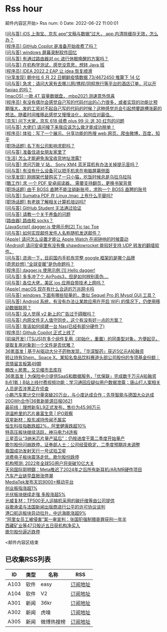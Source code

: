 # Rss hour

邮件内容区开始>
Rss num: 0  Date: 2022-06-22 11:00:01 <br/>

<a href='https://www.v2ex.com/t/861308#reply0'>[问与答] iOS 上淘宝、京东 app“文稿与数据”过大， app 内清除缓存无效，怎么办？</a><br/>
<a href='https://www.v2ex.com/t/861307#reply1'>[程序员] GitHub Copilot 是准备开始收费了吗？</a><br/>
<a href='https://www.v2ex.com/t/861306#reply1'>[问与答] windows 屏幕录制软件回忆</a><br/>
<a href='https://www.v2ex.com/t/861305#reply1'>[问与答] 有通过路由器对 pc 进行休眠唤醒的方案吗？</a><br/>
<a href='https://www.v2ex.com/t/861303#reply2'>[问与答] 在机构学测试，感觉没意思，想转 Java 班</a><br/>
<a href='https://www.v2ex.com/t/861302#reply4'>[程序员] IDEA 2022.2 EAP 让 idea 恢复顺滑</a><br/>
<a href='https://www.v2ex.com/t/861301#reply2'>[分享发现] 朝中社 6 月 22 日朝鲜疫情数据 73/4672450 推算下 14 亿</a><br/>
<a href='https://www.v2ex.com/t/861300#reply0'>[问与答] 急求：请问大家有去哪儿网/携程/同程旅行等平台的酒店订单，可以开 fapiao 的吗？</a><br/>
<a href='https://www.v2ex.com/t/861299#reply0'>[macOS] 一款 4T 容量数据盘， mbp2021 测速意外惊喜</a><br/>
<a href='https://www.v2ex.com/t/861298#reply6'>[程序员] 有没有偶尔会感觉自己写的代码付出的心力很多，或者实现的功能比预期强大，发的工资对不起自己写的代码的时候？这种感觉总会引起想要跳槽涨薪的想法。随着时间推移此感觉又慢慢淡化，如何应对最佳。</a><br/>
<a href='https://www.v2ex.com/t/861297#reply1'>[京东] 问下大家，京东 618 续费 plus 99 元 送 30 红包的问题</a><br/>
<a href='https://www.v2ex.com/t/861296#reply8'>[问与答] 大佬们,请问接下来我应该怎么做才能成功脱单！</a><br/>
<a href='https://www.v2ex.com/t/861295#reply0'>[程序员] 体验：写了一个展示、分享功能的热搜 web 网页、爬虫微博，百度，知乎</a><br/>
<a href='https://www.v2ex.com/t/861293#reply3'>[职场话题] 名下有公司影响求职吗？</a><br/>
<a href='https://www.v2ex.com/t/861292#reply6'>[问与答] 准备住进女朋友家里了</a><br/>
<a href='https://www.v2ex.com/t/861291#reply10'>[生活] 怎么才能避免淘宝收货地址泄露?</a><br/>
<a href='https://www.v2ex.com/t/861290#reply1'>[问与答] 求问万能 V 站， Sony XM4 蓝牙耳机有办法关掉提示音吗？</a><br/>
<a href='https://www.v2ex.com/t/861288#reply3'>[问与答] 有没有什么设备可以把手机夹在电脑屏幕侧面</a><br/>
<a href='https://www.v2ex.com/t/861287#reply37'>[分享发现] 刚绑架代替购买了一只小猫，吃饭时候总是乌拉乌拉叫</a><br/>
<a href='https://www.v2ex.com/t/861286#reply2'>[酷工作] 求 一个 PDF 安卓阅读器， 需要支持翻页，更换书架背景</a><br/>
<a href='https://www.v2ex.com/t/861284#reply4'>[职场话题] 由于 BOSS 直聘不能注销新账号，求购一个 BOSS 直聘的账号</a><br/>
<a href='https://www.v2ex.com/t/861283#reply1'>[问与答] Sumatra PDF 在 Linux /mac 上有什么平替吗?</a><br/>
<a href='https://www.v2ex.com/t/861282#reply2'>[职场话题] 有老铁了解相关计算机培训吗?</a><br/>
<a href='https://www.v2ex.com/t/861281#reply12'>[问与答] GitHub Student 无法通过验证</a><br/>
<a href='https://www.v2ex.com/t/861278#reply5'>[问与答] 请教一个关于养鱼的问题</a><br/>
<a href='https://www.v2ex.com/t/861277#reply1'>[路由器] 路由和 socks？</a><br/>
<a href='https://www.v2ex.com/t/861276#reply0'>[JavaScript] dagger.js 使用示例[2] Tic tac Toe</a><br/>
<a href='https://www.v2ex.com/t/861275#reply4'>[问与答] 如何实现邮件发件人名称随机发送邮件？</a><br/>
<a href='https://www.v2ex.com/t/861274#reply6'>[Apple] 请问怎么设置才能让 Apple Watch 在闹钟响的时候震动</a><br/>
<a href='https://www.v2ex.com/t/861273#reply11'>[Android] 请问安卓里有没有像 shawdowrocket 能较好支持 UDP 转发的翻墙软件。</a><br/>
<a href='https://www.v2ex.com/t/861272#reply15'>[问与答] 咨询一下，目前国内手机有完整 google 框架的是哪个品牌</a><br/>
<a href='https://www.v2ex.com/t/861271#reply38'>[奇思妙想] “全球变暖”是伪命题吗？</a><br/>
<a href='https://www.v2ex.com/t/861270#reply1'>[程序员] dagger.js 使用示例 [1] Hello dagger!</a><br/>
<a href='https://www.v2ex.com/t/861269#reply12'>[问与答] 多多冲了个 AirPods3，但是如何辨别真伪....</a><br/>
<a href='https://www.v2ex.com/t/861268#reply8'>[问与答] 各位大佬，美区 ios 应用自带技术上网吗？</a><br/>
<a href='https://www.v2ex.com/t/861267#reply1'>[Apple] macOS 现在有什么合适的万兆网卡吗</a><br/>
<a href='https://www.v2ex.com/t/861266#reply8'>[问与答] windows 下面有哪些轻量的，类似 Sequel Pro 的 Mysql GUI 工具？</a><br/>
<a href='https://www.v2ex.com/t/861264#reply7'>[问与答] Android 系统，有没有办法让某款应用在开启 WiFi 的情况下，仍使用移动数据联网？</a><br/>
<a href='https://www.v2ex.com/t/861263#reply33'>[问与答] 没人觉得 v2 新上的广告过于碍眼吗？</a><br/>
<a href='https://www.v2ex.com/t/861262#reply2'>[问与答] 内网文件无人值守同步，这个有没有好一点的方案？</a><br/>
<a href='https://www.v2ex.com/t/861261#reply14'>[问与答] 我该如何组建一台 Nas(已经有部分硬件了)</a><br/>
<a href='https://www.v2ex.com/t/861260#reply93'>[程序员] Github Copilot 正式上线了</a><br/>
<a href='https://www.v2ex.com/t/861259#reply2'>[前端开发] [TS/JS]在多个组件复用（初始化，重置）的同类型对象，方便起见，提取复用对象到一个文件是否优雅？</a><br/>
<a href='https://36kr.com/p/1795536466984968'>36氪首发 | 基于AI驱动大分子药物发现，「华深智药」获近5亿元A轮融资</a><br/>
<a href='https://36kr.com/p/1795407331836163'>转让持有Shein、Space X、某知名食品饮料赛道头部公司股份的专项基金份额｜资情留言板第49期</a><br/>
<a href='https://36kr.com/p/1795469267206402'>棚改＋房票，又见楼市去库存</a><br/>
<a href='https://36kr.com/p/1783283584962182'>36氪首发 | 为保险中介提供SaaS和数据服务，「优保联」完成数千万元A轮融资</a><br/>
<a href='https://36kr.com/p/1795433966633216'>8点1氪丨B站上线付费视频功能；学习通回应疑似用户数据泄露；唐山打人案相关人员是否涉黑正在侦查</a><br/>
<a href='https://36kr.com/p/1794543734538248'>小鹏汽车累计交付量突破20万台，与小度达成合作；先导智能与德国大众达成20GWh合作|36氪新能源日报0621</a><br/>
<a href='https://36kr.com/p/1795007879593987'>最前线｜理想新车L9正式发布，售价为45.98万元</a><br/>
<a href='https://36kr.com/p/1794848432504838'>测温枪里的芯片暴富生意 | IPO观察</a><br/>
<a href='https://36kr.com/newsflashes/1795599607611652'>双星新材：股东减持传闻不属实</a><br/>
<a href='https://36kr.com/newsflashes/1795597229441031'>恒生科技指数跌超2%，阿里健康跌超10%</a><br/>
<a href='https://36kr.com/newsflashes/1795593096560643'>特高压板块继续活跃，神马电力4连板</a><br/>
<a href='https://36kr.com/newsflashes/1795588780409096'>三星否认“3纳米芯片量产延后”：仍按进度于第二季度开始量产</a><br/>
<a href='https://36kr.com/newsflashes/1795580803744002'>歌尔股份闪崩跌停，证券部人士：公司经营稳定，二季度预期并未调整</a><br/>
<a href='https://36kr.com/newsflashes/1795576509333768'>我国成功发射天行一号试验卫星</a><br/>
<a href='https://36kr.com/newsflashes/1795572565868801'>消费电子板块震荡走低，歌尔股份跌停</a><br/>
<a href='https://36kr.com/newsflashes/1795564235571458'>机构预测: 2022年全球5G用户将突破10亿大关</a><br/>
<a href='https://36kr.com/newsflashes/1795557833441288'>天风国际郭明錤：Meta推迟了2024年之后所有新耳机/AR/MR硬件项目</a><br/>
<a href='https://36kr.com/newsflashes/1795553995882756'>汽车产业链早盘掀涨停潮</a><br/>
<a href='https://36kr.com/newsflashes/1795553218003204'>MediaTek发布天玑9000+移动平台</a><br/>
<a href='https://36kr.com/newsflashes/1795546631553029'>创业板指涨超1%</a><br/>
<a href='https://36kr.com/newsflashes/1795545016713217'>光伏板块继续走强 多股涨超5%</a><br/>
<a href='https://36kr.com/newsflashes/1795544510726404'>光威复材：TP500无人运输机采用的碳纤维等由公司提供</a><br/>
<a href='https://36kr.com/newsflashes/1795540389085444'>谷歌承诺与法国新闻出版商进行公平的许可协议谈判</a><br/>
<a href='https://36kr.com/newsflashes/1795537898258434'>港口航运板块异动拉升，中远海能涨超9%</a><br/>
<a href='https://36kr.com/newsflashes/1795536570007559'>“阿里女员工被侵害”案一审宣判：张国犯强制猥亵罪获刑一年半</a><br/>
<a href='https://36kr.com/newsflashes/1795532419465222'>西藏矿业等47只股近五日获机构净买入</a><br/>
<a href='https://36kr.com/newsflashes/1795525552013575'>歌尔股份逼近跌停</a><br/>


<邮件内容区结束

## 已收集RSS列表

| ID | 类型 | 名称  | RSS  |
| -- | -- | -- | -- | 
| A103  | 软件 | easy | [订阅地址](http://rsshub.v2fy.com:1200/weibo/user/1088413295) |
| A104  | 软件 | V2  | [订阅地址](http://www.v2ex.com/index.xml) |
| A301  | 新闻 | 36kr | [订阅地址](https://www.36kr.com/feed) |
| A302  | 新闻 | 虎嗅 | [订阅地址](https://www.huxiu.com/rss/0.xml) |
| A305  | 新闻 | 微博热搜榜 | [订阅地址](https://rsshub.app/weibo/search/hot) |
